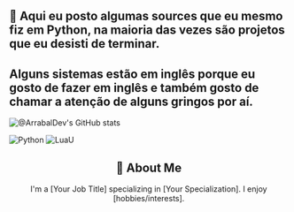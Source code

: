 ## 👋 Aqui eu posto algumas sources que eu mesmo fiz em Python, na maioria das vezes são projetos que eu desisti de terminar.
## Alguns sistemas estão em inglês porque eu gosto de fazer em inglês e também gosto de chamar a atenção de alguns gringos por aí.

![@ArrabalDev's GitHub stats](https://github-readme-stats.vercel.app/api?username=ArrabalDev&show_icons=true&theme=transparent) 

![Python](https://img.shields.io/badge/Python-3776AB?style=for-the-badge&logo=python&logoColor=white) ![LuaU](https://img.shields.io/badge/Lua-2C2D72?style=for-the-badge&logo=lua&logoColor=white)


<div align="center">
    <h2>🚀 About Me</h2>
    <p>I'm a [Your Job Title] specializing in [Your Specialization]. I enjoy [hobbies/interests].</p>
</div>
